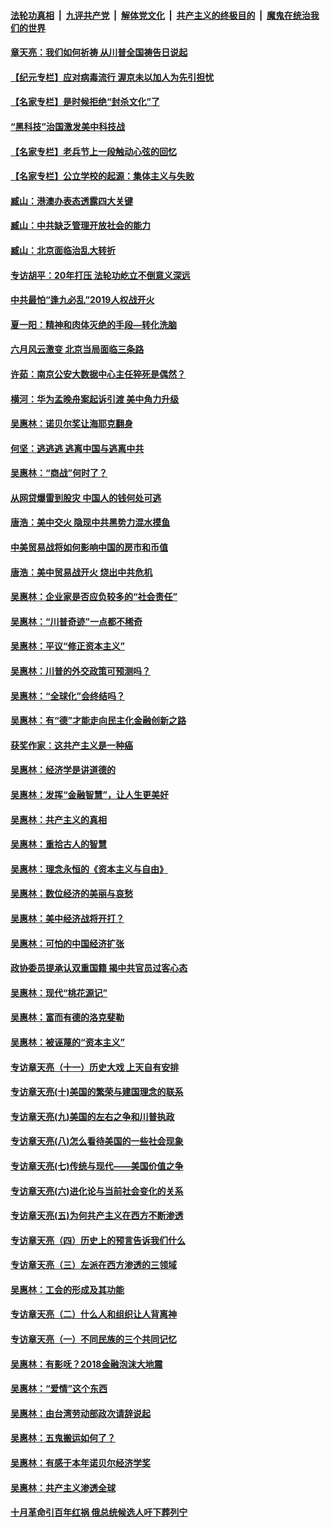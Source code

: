 

####  [法轮功真相](../../../../basic/blob/master/README.md?t=07042302) &nbsp;|&nbsp; [九评共产党](../../../../9ping.md/blob/master/README.md?t=07042302) &nbsp;|&nbsp; [解体党文化](../../../../jtdwh.md/blob/master/README.md?t=07042302)  &nbsp;|&nbsp; [共产主义的终极目的](../../../../gczydzjmd.md/blob/master/README.md?t=07042302) &nbsp;|&nbsp; [魔鬼在统治我们的世界](../../../../mgztzwmdsj.md/blob/master/README.md?t=07042302) 

#### [章天亮：我们如何祈祷 从川普全国祷告日说起](../pages/nsc423/n11944627.md?t=07042302) 

#### [【纪元专栏】应对病毒流行 渥京未以加人为先引担忧](../pages/nsc423/n11875714.md?t=07042302) 

#### [【名家专栏】是时候拒绝“封杀文化”了](../pages/nsc423/n11814093.md?t=07042302) 

#### [“黑科技”治国激发美中科技战](../pages/nsc423/n11638056.md?t=07042302) 

#### [【名家专栏】老兵节上一段触动心弦的回忆](../pages/nsc423/n11646016.md?t=07042302) 

#### [【名家专栏】公立学校的起源：集体主义与失败](../pages/nsc423/n11601833.md?t=07042302) 

#### [臧山：港澳办表态透露四大关键](../pages/nsc423/n11421628.md?t=07042302) 

#### [臧山：中共缺乏管理开放社会的能力](../pages/nsc423/n11407457.md?t=07042302) 

#### [臧山：北京面临治乱大转折](../pages/nsc423/n11406895.md?t=07042302) 

#### [专访胡平：20年打压 法轮功屹立不倒意义深远](../pages/nsc423/n11398800.md?t=07042302) 

#### [中共最怕“逢九必乱”2019人权战开火](../pages/nsc423/n11385248.md?t=07042302) 

#### [夏一阳：精神和肉体灭绝的手段—转化洗脑](../pages/nsc423/n11368250.md?t=07042302) 

#### [六月风云激变 北京当局面临三条路](../pages/nsc423/n11313668.md?t=07042302) 

#### [许茹：南京公安大数据中心主任猝死是偶然？](../pages/nsc423/n11064744.md?t=07042302) 

#### [横河：华为孟晚舟案起诉引渡 美中角力升级](../pages/nsc423/n11027230.md?t=07042302) 

#### [吴惠林：诺贝尔奖让海耶克翻身](../pages/nsc423/n10890049.md?t=07042302) 

#### [何坚：逃逃逃 逃离中国与逃离中共](../pages/nsc423/n10592891.md?t=07042302) 

#### [吴惠林：“商战”何时了？](../pages/nsc423/n10573558.md?t=07042302) 

#### [从网贷爆雷到股灾 中国人的钱何处可逃](../pages/nsc423/n10572800.md?t=07042302) 

#### [唐浩：美中交火 隐现中共黑势力混水摸鱼](../pages/nsc423/n10544040.md?t=07042302) 

#### [中美贸易战将如何影响中国的房市和币值](../pages/nsc423/n10543697.md?t=07042302) 

#### [唐浩：美中贸易战开火 烧出中共危机](../pages/nsc423/n10540126.md?t=07042302) 

#### [吴惠林：企业家是否应负较多的“社会责任”](../pages/nsc423/n10535022.md?t=07042302) 

#### [吴惠林：“川普奇迹”一点都不稀奇](../pages/nsc423/n10512808.md?t=07042302) 

#### [吴惠林：平议“修正资本主义”](../pages/nsc423/n10495724.md?t=07042302) 

#### [吴惠林：川普的外交政策可预测吗？](../pages/nsc423/n10462387.md?t=07042302) 

#### [吴惠林：“全球化”会终结吗？](../pages/nsc423/n10452838.md?t=07042302) 

#### [吴惠林：有“德”才能走向民主化金融创新之路](../pages/nsc423/n10432292.md?t=07042302) 

#### [获奖作家：这共产主义是一种癌](../pages/nsc423/n10431541.md?t=07042302) 

#### [吴惠林：经济学是讲道德的](../pages/nsc423/n10398014.md?t=07042302) 

#### [吴惠林：发挥“金融智慧”，让人生更美好](../pages/nsc423/n10375019.md?t=07042302) 

#### [吴惠林：共产主义的真相](../pages/nsc423/n10351394.md?t=07042302) 

#### [吴惠林：重拾古人的智慧](../pages/nsc423/n10337691.md?t=07042302) 

#### [吴惠林：理念永恒的《资本主义与自由》](../pages/nsc423/n10316274.md?t=07042302) 

#### [吴惠林：数位经济的美丽与哀愁](../pages/nsc423/n10292946.md?t=07042302) 

#### [吴惠林：美中经济战将开打？](../pages/nsc423/n10258825.md?t=07042302) 

#### [吴惠林：可怕的中国经济扩张](../pages/nsc423/n10219147.md?t=07042302) 

#### [政协委员提承认双重国籍 揭中共官员过客心态](../pages/nsc423/n10208809.md?t=07042302) 

#### [吴惠林：现代“桃花源记”](../pages/nsc423/n10185234.md?t=07042302) 

#### [吴惠林：富而有德的洛克斐勒](../pages/nsc423/n10142264.md?t=07042302) 

#### [吴惠林：被诬蔑的“资本主义”](../pages/nsc423/n10124816.md?t=07042302) 

#### [专访章天亮（十一）历史大戏 上天自有安排](../pages/nsc423/n10094905.md?t=07042302) 

#### [专访章天亮(十)美国的繁荣与建国理念的联系](../pages/nsc423/n10094899.md?t=07042302) 

#### [专访章天亮(九)美国的左右之争和川普执政](../pages/nsc423/n10094889.md?t=07042302) 

#### [专访章天亮(八)怎么看待美国的一些社会现象](../pages/nsc423/n10094857.md?t=07042302) 

#### [专访章天亮(七)传统与现代——美国价值之争](../pages/nsc423/n10093140.md?t=07042302) 

#### [专访章天亮(六)进化论与当前社会变化的关系](../pages/nsc423/n10092036.md?t=07042302) 

#### [专访章天亮(五)为何共产主义在西方不断渗透](../pages/nsc423/n10083620.md?t=07042302) 

#### [专访章天亮（四）历史上的预言告诉我们什么](../pages/nsc423/n10083606.md?t=07042302) 

#### [专访章天亮（三）左派在西方渗透的三领域](../pages/nsc423/n10081115.md?t=07042302) 

#### [吴惠林：工会的形成及其功能](../pages/nsc423/n10080633.md?t=07042302) 

#### [专访章天亮（二）什么人和组织让人背离神](../pages/nsc423/n10076637.md?t=07042302) 

#### [专访章天亮（一）不同民族的三个共同记忆](../pages/nsc423/n10074188.md?t=07042302) 

#### [吴惠林：有影呒？2018金融泡沫大地震](../pages/nsc423/n10040534.md?t=07042302) 

#### [吴惠林：“爱情”这个东西](../pages/nsc423/n10019423.md?t=07042302) 

#### [吴惠林：由台湾劳动部政次请辞说起](../pages/nsc423/n9979679.md?t=07042302) 

#### [吴惠林：五鬼搬运如何了？](../pages/nsc423/n9925338.md?t=07042302) 

#### [吴惠林：有感于本年诺贝尔经济学奖](../pages/nsc423/n9871883.md?t=07042302) 

#### [吴惠林：共产主义渗透全球](../pages/nsc423/n9812748.md?t=07042302) 

#### [十月革命引百年红祸 俄总统候选人吁下葬列宁](../pages/nsc423/n9810182.md?t=07042302) 

